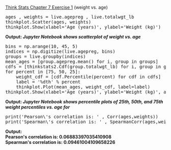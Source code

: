 [Think Stats Chapter 7 Exercise 1](http://greenteapress.com/thinkstats2/html/thinkstats2008.html#toc70) (weight vs. age)
<pre>
ages , weights = live.agepreg , live.totalwgt_lb  
thinkplot.Scatter(ages, weights)  
thinkplot.Show(xlabel='Age (years)', ylabel='Weight (kg)')  
</pre>
**Output: _Jupyter Notebook shows scatterplot of weight vs. age_**  
<pre>
bins = np.arange(10, 45, 5)  
indices = np.digitize(live.agepreg, bins)  
groups = live.groupby(indices)  
mean_ages = [group.agepreg.mean() for i, group in groups]  
cdfs = [thinkstats2.Cdf(group.totalwgt_lb) for i, group in groups]  
for percent in [75, 50, 25]:  
    weight_cdf = [cdf.Percentile(percent) for cdf in cdfs]  
    label = '%dth' % percent  
    thinkplot.Plot(mean_ages, weight_cdf, label=label)  
thinkplot.Show(xlabel='Age (years)', ylabel='Weight (kg)', axis=[10, 45, 0, 16])  
</pre>
**Output: _Jupyter Notebook shows percentile plots of 25th, 50th, and 75th weight percentiles vs. age for_**  
<pre>
print('Pearson\'s correlation is: ' , Corr(ages,weights))  
print('Spearman\'s correlation is: ' , SpearmanCorr(ages,weights))
</pre>
**Output:  
Pearson's correlation is:  0.06883397035410908  
Spearman's correlation is:  0.09461004109658226**

